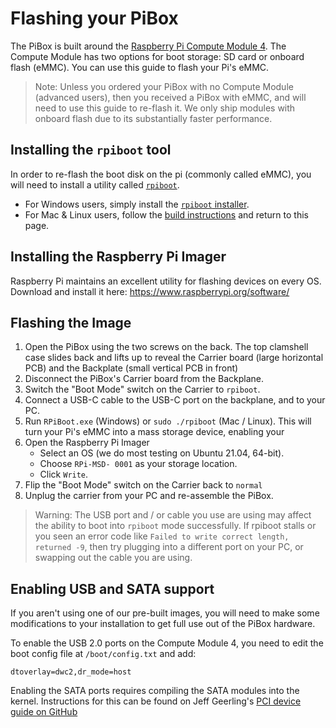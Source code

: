 # Flashing your PiBox

The PiBox is built around the [Raspberry Pi Compute Module 4](https://datasheets.raspberrypi.org/cm4/cm4-product-brief.pdf). The Compute Module has two options for boot storage: SD card or onboard flash (eMMC). You can use this guide to flash your Pi's eMMC.

> Note: Unless you ordered your PiBox with no Compute Module (advanced users), then you received a PiBox with eMMC, and will need to use this guide to re-flash it. We only ship modules with onboard flash due to its substantially faster performance.

## Installing the `rpiboot` tool

In order to re-flash the boot disk on the pi (commonly called eMMC), you will need to install a utility called [`rpiboot`](https://github.com/raspberrypi/usbboot).

-   For Windows users, simply install the [`rpiboot` installer](https://github.com/raspberrypi/usbboot/raw/master/win32/rpiboot_setup.exe).
-   For Mac & Linux users, follow the [build instructions](https://github.com/raspberrypi/usbboot#building) and return to this page.

## Installing the Raspberry Pi Imager

Raspberry Pi maintains an excellent utility for flashing devices on every OS. Download and install it here: https://www.raspberrypi.org/software/

## Flashing the Image

1. Open the PiBox using the two screws on the back. The top clamshell case slides back and lifts up to reveal the Carrier board (large horizontal PCB) and the Backplate (small vertical PCB in front)
1. Disconnect the PiBox's Carrier board from the Backplane.
1. Switch the "Boot Mode" switch on the Carrier to `rpiboot`.
1. Connect a USB-C cable to the USB-C port on the backplane, and to your PC.
1. Run `RPiBoot.exe` (Windows) or `sudo ./rpiboot` (Mac / Linux). This will turn your Pi's eMMC into a mass storage device, enabling your
1. Open the Raspberry Pi Imager
    - Select an OS (we do most testing on Ubuntu 21.04, 64-bit).
    - Choose `RPi-MSD- 0001` as your storage location.
    - Click `Write`.
1. Flip the "Boot Mode" switch on the Carrier back to `normal`
1. Unplug the carrier from your PC and re-assemble the PiBox.

> Warning: The USB port and / or cable you use are using may affect the ability to boot into `rpiboot` mode successfully. If rpiboot stalls or you seen an error code like `Failed to write correct length, returned -9`, then try plugging into a different port on your PC, or swapping out the cable you are using.

## Enabling USB and SATA support

If you aren't using one of our pre-built images, you will need to make some modifications to your installation to get full use out of the PiBox hardware.

To enable the USB 2.0 ports on the Compute Module 4, you need to edit the boot config file at `/boot/config.txt` and add:

    dtoverlay=dwc2,dr_mode=host

Enabling the SATA ports requires compiling the SATA modules into the kernel. Instructions for this can be found on Jeff Geerling's [PCI device guide on GitHub](https://github.com/geerlingguy/raspberry-pi-pcie-devices/issues/1#issuecomment-717578358)
